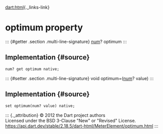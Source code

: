 [dart:html](../../dart-html/dart-html-library){._links-link}

optimum property
================

::: {#getter .section .multi-line-signature}
[num](../../dart-core/num-class)? optimum
:::

Implementation {#source}
--------------

``` {.language-dart data-language="dart"}
num? get optimum native;
```

::: {#setter .section .multi-line-signature}
void optimum=([num](../../dart-core/num-class)? value)
:::

Implementation {#source}
--------------

``` {.language-dart data-language="dart"}
set optimum(num? value) native;
```

::: {._attribution}
© 2012 the Dart project authors\
Licensed under the BSD 3-Clause \"New\" or \"Revised\" License.\
<https://api.dart.dev/stable/2.18.5/dart-html/MeterElement/optimum.html>
:::
